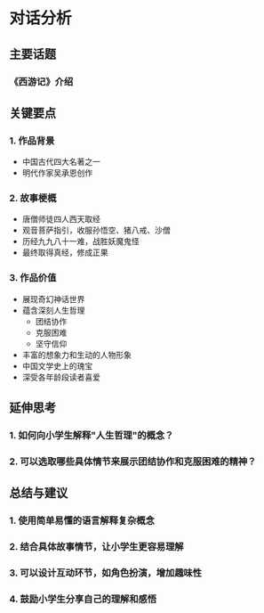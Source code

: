 # 对话分析
## 主要话题
### 《西游记》介绍
## 关键要点
### 1. 作品背景
   - 中国古代四大名著之一
   - 明代作家吴承恩创作
### 2. 故事梗概
   - 唐僧师徒四人西天取经
   - 观音菩萨指引，收服孙悟空、猪八戒、沙僧
   - 历经九九八十一难，战胜妖魔鬼怪
   - 最终取得真经，修成正果
### 3. 作品价值
   - 展现奇幻神话世界
   - 蕴含深刻人生哲理
     * 团结协作
     * 克服困难
     * 坚守信仰
   - 丰富的想象力和生动的人物形象
   - 中国文学史上的瑰宝
   - 深受各年龄段读者喜爱
## 延伸思考
### 1. 如何向小学生解释"人生哲理"的概念？
### 2. 可以选取哪些具体情节来展示团结协作和克服困难的精神？
## 总结与建议
### 1. 使用简单易懂的语言解释复杂概念
### 2. 结合具体故事情节，让小学生更容易理解
### 3. 可以设计互动环节，如角色扮演，增加趣味性
### 4. 鼓励小学生分享自己的理解和感悟